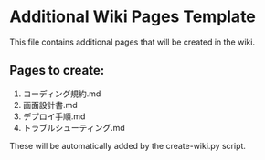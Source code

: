 # Additional Wiki Pages Template

This file contains additional pages that will be created in the wiki.

## Pages to create:
1. コーディング規約.md
2. 画面設計書.md  
3. デプロイ手順.md
4. トラブルシューティング.md

These will be automatically added by the create-wiki.py script.